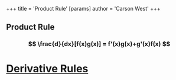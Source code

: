 +++
 title = 'Product Rule'
[params]
	author = 'Carson West'
+++
## Product Rule
###  $$ \frac{d}{dx}[f(x)g(x)] = f'(x)g(x)+g'(x)f(x) $$  


# [Derivative Rules](./../derivative-rules/)